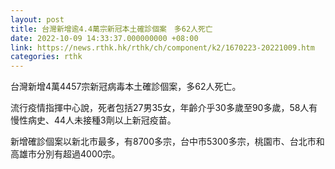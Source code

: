 ```yaml
---
layout: post
title: 台灣新增逾4.4萬宗新冠本土確診個案　多62人死亡
date: 2022-10-09 14:33:37.000000000 +08:00
link: https://news.rthk.hk/rthk/ch/component/k2/1670223-20221009.htm
categories: rthk
---
```


台灣新增4萬4457宗新冠病毒本土確診個案，多62人死亡。

流行疫情指揮中心說，死者包括27男35女，年齡介乎30多歲至90多歲，58人有慢性病史、44人未接種3劑以上新冠疫苗。

新增確診個案以新北市最多，有8700多宗，台中市5300多宗，桃園市、台北市和高雄市分別有超過4000宗。

